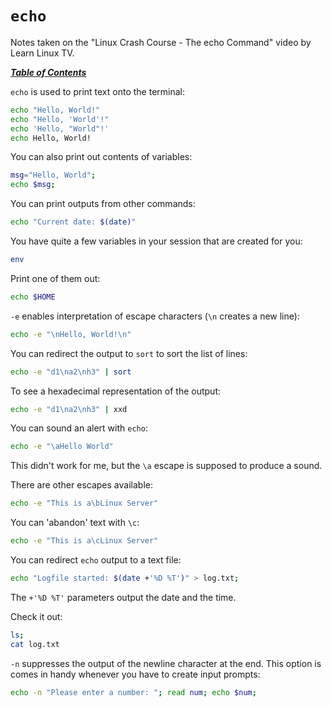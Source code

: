 # `echo`

Notes taken on the "Linux Crash Course - The echo Command" video by
Learn Linux TV.

[***Table of Contents***](/README.md)  

`echo` is used to print text onto the terminal:

```bash
echo "Hello, World!"
echo "Hello, 'World'!"
echo 'Hello, "World"!'
echo Hello, World!
```

You can also print out contents of variables:

```bash
msg="Hello, World";
echo $msg;
```

You can print outputs from other commands:

```bash
echo "Current date: $(date)"
```

You have quite a few variables in your session that are created for you:

```bash
env
```

Print one of them out:

```bash
echo $HOME
```

`-e` enables interpretation of escape characters (`\n` creates a new line): 

```bash
echo -e "\nHello, World!\n"
```

You can redirect the output to `sort` to sort the list of lines:

```bash
echo -e "d1\na2\nh3" | sort
```

To see a hexadecimal representation of the output:

```bash
echo -e "d1\na2\nh3" | xxd
```

You can sound an alert with `echo`:

```bash
echo -e "\aHello World"
```

This didn't work for me, but the `\a` escape is supposed to produce a sound.

There are other escapes available:

```bash
echo -e "This is a\bLinux Server"
```

You can 'abandon' text with `\c`:

```bash
echo -e "This is a\cLinux Server"
```

You can redirect `echo` output to a text file:

```bash
echo "Logfile started: $(date +'%D %T')" > log.txt;
```

The `+'%D %T'` parameters output the date and the time.

Check it out:

```bash
ls;
cat log.txt
```

`-n` suppresses the output of the newline character at the end. This option is
comes in handy whenever you have to create input prompts:

```bash
echo -n "Please enter a number: "; read num; echo $num;
```
